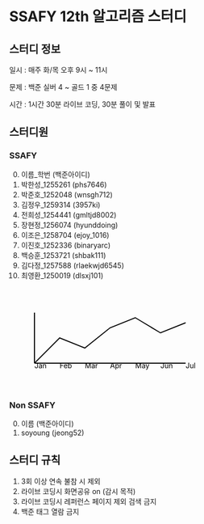 # SSAFY 12th 알고리즘 스터디

## 스터디 정보

일시 : 매주 화/목 오후 9시 ~ 11시

문제 : 백준 실버 4 ~ 골드 1 중 4문제

시간 : 1시간 30분 라이브 코딩, 30분 풀이 및 발표

## 스터디원

### SSAFY

0. 이름_학번 (백준아이디)
1. 박한성_1255261 (phs7646)
2. 박준호_1252048 (wnsgh712)
3. 김정우_1259314 (3957ki)
4. 전희성_1254441 (gmltjd8002)
5. 장현정_1256074 (hyunddoing)
6. 이조은_1258704 (ejoy_1016)
7. 이진호_1252336 (binaryarc)
8. 백승훈_1253721 (shbak111)
9. 김다정_1257588 (rlaekwjd6545)
10. 최영환_1250019 (dlsxj101)

<svg width="400" height="200" xmlns="http://www.w3.org/2000/svg">
  <polyline points="50,150 100,100 150,120 200,80 250,60 300,90 350,70" 
            stroke="black" fill="none" stroke-width="2" />
  <!-- X축과 Y축 그리기 -->
  <line x1="50" y1="150" x2="50" y2="50" stroke="black" stroke-width="2"/>
  <line x1="50" y1="150" x2="350" y2="150" stroke="black" stroke-width="2"/>
  <!-- 점에 텍스트 표시 -->
  <text x="50" y="160" fill="black">Jan</text>
  <text x="100" y="160" fill="black">Feb</text>
  <text x="150" y="160" fill="black">Mar</text>
  <text x="200" y="160" fill="black">Apr</text>
  <text x="250" y="160" fill="black">May</text>
  <text x="300" y="160" fill="black">Jun</text>
  <text x="350" y="160" fill="black">Jul</text>
</svg>

### Non SSAFY

0. 이름 (백준아이디)
1. soyoung (jeong52)

## 스터디 규칙

1. 3회 이상 연속 불참 시 제외
2. 라이브 코딩시 화면공유 on (감시 목적)
3. 라이브 코딩시 레퍼런스 페이지 제외 검색 금지
4. 백준 태그 열람 금지




